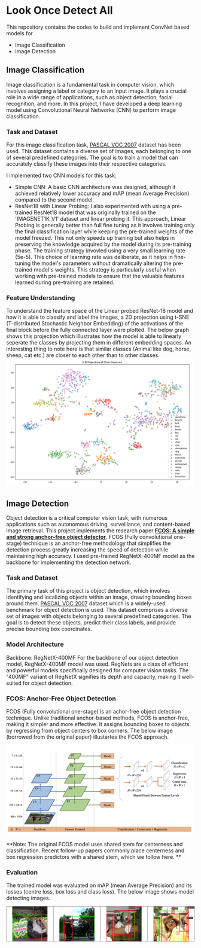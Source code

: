 # Look Once Detect All
This repository contains the codes to build and implement ConvNet based models for
* Image Classification
* Image Detection

## Image Classification
Image classification is a fundamental task in computer vision, which involves assigning a label or category to an input image. It plays a crucial role in a wide range of applications, such as object detection, facial recognition, and more. In this project, I have developed a deep learning model using Convolutional Neural Networks (CNN) to perform image classification. 

### Task and Dataset
For this image classification task, [PASCAL VOC 2007](http://host.robots.ox.ac.uk/pascal/VOC/) dataset has been used. This dataset contains a diverse set of images, each belonging to one of several predefined categories. The goal is to train a model that can accurately classify these images into their respective categories.

I implemented two CNN models for this task:

* Simple CNN: A basic CNN architecture was designed, although it achieved relatively lower accuracy and mAP (mean Average Precision) compared to the second model.
* ResNet18 with Linear Probing: I also experimented with using a pre-trained ResNet18 model that was originally trained on the 'IMAGENET1K_V1' dataset and linear probing it. This approach, Linear Probing is generally better than full fine tuning as it involves training only the final classification layer while keeping the pre-trained weights of the model freezed. This not only speeds up training but also helps in preserving the knowledge acquired by the model during its pre-training phase. The training strategy invovled using a very small learning rate (5e-5). This choice of learning rate was deliberate, as it helps in fine-tuning the model's parameters without dramatically altering the pre-trained model's weights. This strategy is particularly useful when working with pre-trained models to ensure that the valuable features learned during pre-training are retained.

### Feature Understanding
To understand the feature space of the Linear probed ResNet-18 model and how it is able to classify and label the images, a 2D projection using t-SNE (T-distributed Stochastic Neighbor Embedding) of the activations of the final block before the fully connected layer were plotted. The below graph shows this projection which illustrates how the model is able to linearly seperate the classes by projecting them in different embedding spaces. An interesting thing to note here is that similar classes (Animal like dog, horse, sheep, cat etc.) are closer to each other than to other classes.
![2D Porjection of Activations of the Final model Block](2d_ResNet_Feat_Rep.png)

## Image Detection
Object detection is a critical computer vision task, with numerous applications such as autonomous driving, surveillance, and content-based image retrieval. This project implements the research paper **[FCOS: A simple and strong anchor-free object detector](https://arxiv.org/abs/2006.09214)**. FCOS (Fully convolutional one-stage) technique is an anchor-free methodology that simplifies the detection process greatly increasing the speed of detection while maintaining high accuracy. I used pre-trained RegNetX-400MF model as the backbone for implementing the detection network.

### Task and Dataset
The primary task of this project is object detection, which involves identifying and localizing objects within an image, drawing bounding boxes around them. [PASCAL VOC 2007](http://host.robots.ox.ac.uk/pascal/VOC/) dataset which is a widely-used benchmark for object detection is used. This dataset comprises a diverse set of images with objects belonging to several predefined categories. The goal is to detect these objects, predict their class labels, and provide precise bounding box coordinates.

### Model Architecture
Backbone: RegNetX-400MF
For the backbone of our object detection model, RegNetX-400MF model was used. RegNets are a class of efficient and powerful models specifically designed for computer vision tasks. The "400MF" variant of RegNetX signifies its depth and capacity, making it well-suited for object detection.

### FCOS: Anchor-Free Object Detection
FCOS (Fully convolutional one-stage) is an achor-free object detection technique. Unlike traditional anchor-based methods, FCOS is anchor-free, making it simpler and more effective. It assigns bounding boxes to objects by regressing from object centers to box corners. The below image (borrowed from the original paper) illustartes the FCOS approach.

![FCOS Model Architecture](FCOS_Methadology.png)

**Note: The original FCOS model uses shared stem for centerness and classification. Recent follow-up papers commonly place centerness and box regression predictors with a shared stem, which we follow here. **

### Evaluation
The trained model was evaluated on mAP (mean Average Precision) and its losses (centre loss, box loss and class loss). The below image shows model detecting images.

![FCOS Model detecting Images](ImageDetection.png)
